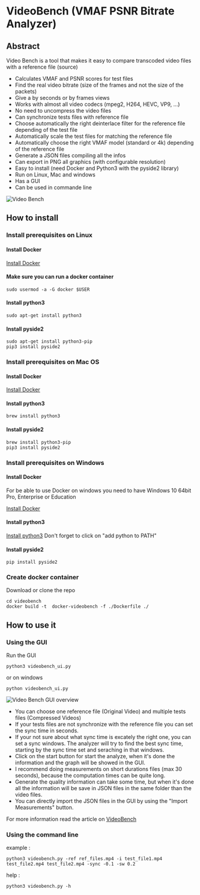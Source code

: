 
# VideoBench (VMAF PSNR Bitrate Analyzer)

## Abstract

Video Bench is a tool that makes it easy to compare transcoded video files with a reference file (source)

* Calculates VMAF and PSNR scores for test files
* Find the real video bitrate (size of the frames and not the size of the packets)
* Give a by seconds or by frames views
* Works with almost all video codecs (mpeg2, H264, HEVC, VP9, ...)
* No need to uncompress the video files
* Can synchronize tests files with reference file
* Choose automatically the right deinterlace filter for the reference file depending of the test file
* Automatically scale the test files for matching the reference file
* Automatically choose the right VMAF model (standard or 4k) depending of the reference file
* Generate a JSON files compiling all the infos
* Can export in PNG all graphics (with configurable resolution) 
* Easy to install (need Docker and Python3 with the pyside2 library)
* Run on Linux, Mac and windows
* Has a GUI
* Can be used in commande line 


![Video Bench](https://user-images.githubusercontent.com/10562413/60960089-a6cd0d00-a309-11e9-81a7-ca8655547e7d.png)


## How to install

### Install prerequisites on Linux

#### Install Docker

[Install Docker](https://docs.docker.com/)

#### Make sure you can run a docker container 

```
sudo usermod -a -G docker $USER
```

#### Install python3

```
sudo apt-get install python3
```

#### Install pyside2

```
sudo apt-get install python3-pip
pip3 install pyside2
```

### Install prerequisites on Mac OS 

#### Install Docker

[Install Docker](https://docs.docker.com/)

#### Install python3

```
brew install python3
```

#### Install pyside2

```
brew install python3-pip
pip3 install pyside2
```

### Install prerequisites on Windows 

#### Install Docker

For be able to use Docker on windows you need to have Windows 10 64bit Pro, Enterprise or Education

[Install Docker](https://docs.docker.com/)

#### Install python3

[Install python3](https://www.python.org/downloads/windows/)
Don't forget to click on "add python to PATH"

#### Install pyside2

```
pip install pyside2
```

### Create docker container

Download or clone the repo

```
cd videobench
docker build -t  docker-videobench -f ./Dockerfile ./
```

## How to use it

### Using the GUI 

Run the GUI
```
python3 videobench_ui.py
```
or on windows 

```
python videobench_ui.py
```

![Video Bench GUI overview](https://user-images.githubusercontent.com/10562413/57775395-35b01580-771d-11e9-910a-0eb53eea5959.png)

* You can choose one reference file (Original Video) and multiple tests files (Compressed Videos)
* If your tests files are not synchronize with the reference file you can set the sync time in seconds.
* If your not sure about what sync time is excately the right one, you can set a sync windows. The analyzer will try to find the best sync time, starting by the sync time set and seraching in that windows.
* Click on the start button for start the analyze, when it's done the information and the graph will be showed in the GUI.
* I recommend doing measurements on short durations files (max 30 seconds), because the computation times can be quite long.
* Generate the quality information can take some time, but when it's done all the information will be save in JSON files in the same folder than the video files.
* You can directly import the JSON files in the GUI by using the "Import Measurements" button.

For more information read the article on [VideoBench](https://jnduquesne.medium.com/video-bench-how-measure-your-video-quality-easily-85a0feb8f6e2)

### Using the command line

example :
```
python3 videobench.py -ref ref_files.mp4 -i test_file1.mp4 test_file2.mp4 test_file2.mp4 -sync -0.1 -sw 0.2 
```

help :
```
python3 videobench.py -h
```



















